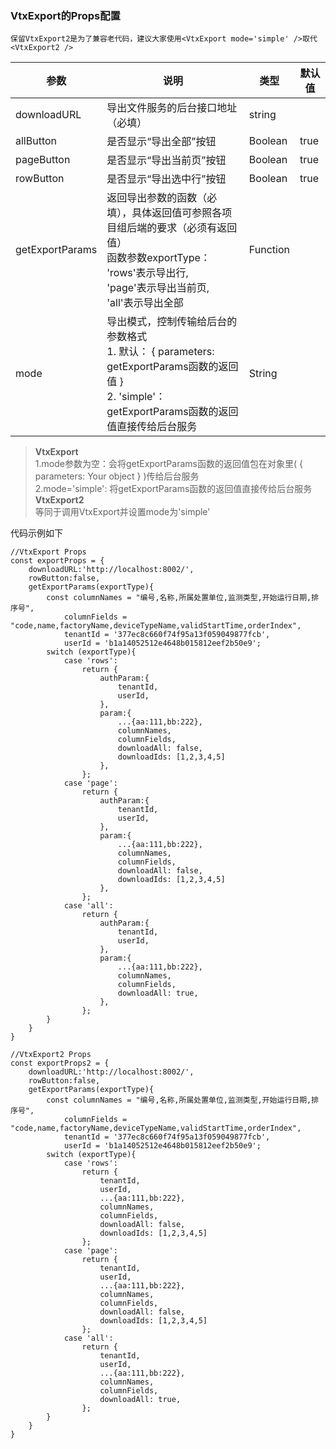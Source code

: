 ### VtxExport的Props配置

```
保留VtxExport2是为了兼容老代码，建议大家使用<VtxExport mode='simple' />取代<VtxExport2 />
```

| **参数**        | **说明**   | **类型** | **默认值** |
|-----------------|----------------|----------|------------|
| downloadURL     | 导出文件服务的后台接口地址（必填）                                                                                                                            | string   |            |
| allButton       | 是否显示“导出全部”按钮                                                                                                                                        | Boolean  | true       |
| pageButton      | 是否显示“导出当前页”按钮                                                                                                                                      | Boolean  | true       |
| rowButton       | 是否显示“导出选中行”按钮                                                                                                                                      | Boolean  | true       |
| getExportParams | 返回导出参数的函数（必填），具体返回值可参照各项目组后端的要求（必须有返回值） <br/>函数参数exportType： <br/>'rows'表示导出行,<br/> 'page'表示导出当前页,<br/> 'all'表示导出全部 | Function |            |
| mode       | 导出模式，控制传输给后台的参数格式 <br/> 1. 默认： { parameters: getExportParams函数的返回值 }<br/>2. 'simple'：getExportParams函数的返回值直接传给后台服务   | String  |        |

> **VtxExport**   
>1.mode参数为空：会将getExportParams函数的返回值包在对象里( { parameters: Your object } )传给后台服务  
>2.mode='simple': 将getExportParams函数的返回值直接传给后台服务  
> **VtxExport2**   
> 等同于调用VtxExport并设置mode为'simple'

代码示例如下

```
//VtxExport Props
const exportProps = {
    downloadURL:'http://localhost:8002/',
    rowButton:false,
    getExportParams(exportType){
        const columnNames = "编号,名称,所属处置单位,监测类型,开始运行日期,排序号",
            columnFields = "code,name,factoryName,deviceTypeName,validStartTime,orderIndex",
            tenantId = '377ec8c660f74f95a13f059049877fcb',
            userId = 'b1a14052512e4648b015812eef2b50e9';
        switch (exportType){
            case 'rows':
                return {
                    authParam:{
                        tenantId,
                        userId,
                    },
                    param:{
                        ...{aa:111,bb:222},
                        columnNames,
                        columnFields,
                        downloadAll: false,
                        downloadIds: [1,2,3,4,5]
                    },
                };
            case 'page':
                return {
                    authParam:{
                        tenantId,
                        userId,
                    },
                    param:{
                        ...{aa:111,bb:222},
                        columnNames,
                        columnFields,
                        downloadAll: false,
                        downloadIds: [1,2,3,4,5]
                    },
                };
            case 'all':
                return {
                    authParam:{
                        tenantId,
                        userId,
                    },
                    param:{
                        ...{aa:111,bb:222},
                        columnNames,
                        columnFields,
                        downloadAll: true,
                    },
                };
        }
    }
}

//VtxExport2 Props
const exportProps2 = {
    downloadURL:'http://localhost:8002/',
    rowButton:false,
    getExportParams(exportType){
        const columnNames = "编号,名称,所属处置单位,监测类型,开始运行日期,排序号",
            columnFields = "code,name,factoryName,deviceTypeName,validStartTime,orderIndex",
            tenantId = '377ec8c660f74f95a13f059049877fcb',
            userId = 'b1a14052512e4648b015812eef2b50e9';
        switch (exportType){
            case 'rows':
                return {
                    tenantId,
                    userId,
                    ...{aa:111,bb:222},
                    columnNames,
                    columnFields,
                    downloadAll: false,
                    downloadIds: [1,2,3,4,5]
                };
            case 'page':
                return {
                    tenantId,
                    userId,
                    ...{aa:111,bb:222},
                    columnNames,
                    columnFields,
                    downloadAll: false,
                    downloadIds: [1,2,3,4,5]
                };
            case 'all':
                return {
                    tenantId,
                    userId,
                    ...{aa:111,bb:222},
                    columnNames,
                    columnFields,
                    downloadAll: true,
                };
        }
    }
}
```


